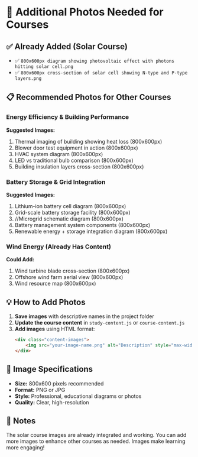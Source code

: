 # 📸 Additional Photos Needed for Courses

## ✅ Already Added (Solar Course)
- ✅ `800x600px diagram showing photovoltaic effect with photons hitting solar cell.png`
- ✅ `800x600px cross-section of solar cell showing N-type and P-type layers.png`

## 📋 Recommended Photos for Other Courses

### Energy Efficiency & Building Performance
**Suggested Images:**
1. Thermal imaging of building showing heat loss (800x600px)
2. Blower door test equipment in action (800x600px)
3. HVAC system diagram (800x600px)
4. LED vs traditional bulb comparison (800x600px)
5. Building insulation layers cross-section (800x600px)

### Battery Storage & Grid Integration
**Suggested Images:**
1. Lithium-ion battery cell diagram (800x600px)
2. Grid-scale battery storage facility (800x600px)
3. //Microgrid schematic diagram (800x600px)
4. Battery management system components (800x600px)
5. Renewable energy + storage integration diagram (800x600px)

### Wind Energy (Already Has Content)
**Could Add:**
1. Wind turbine blade cross-section (800x600px)
2. Offshore wind farm aerial view (800x600px)
3. Wind resource map (800x600px)

## 💡 How to Add Photos

1. **Save images** with descriptive names in the project folder
2. **Update the course content** in `study-content.js` or `course-content.js`
3. **Add images** using HTML format:
   ```html
   <div class="content-images">
       <img src="your-image-name.png" alt="Description" style="max-width: 100%; border-radius: 8px; margin: 15px 0;">
   </div>
   ```

## 🎨 Image Specifications
- **Size:** 800x600 pixels recommended
- **Format:** PNG or JPG
- **Style:** Professional, educational diagrams or photos
- **Quality:** Clear, high-resolution

## 📝 Notes
The solar course images are already integrated and working. You can add more images to enhance other courses as needed. Images make learning more engaging!

